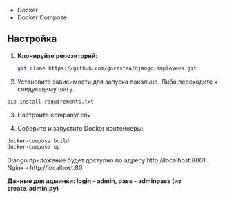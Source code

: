 - Docker
- Docker Compose

## Настройка

1. **Клонируйте репозиторий:**

   ```sh
   git clone https://github.com/gorestea/django-employees.git
   ```

2. Установите зависимости для запуска локально. Либо переходите к следующему шагу.

  ```sh
  pip install requirements.txt
  ```

3. Настройте company/.env

4. Соберите и запустите Docker контейнеры:

  ```sh
  docker-compose build
  docker-compose up
  ```

Django приложение будет доступно по адресу http://localhost:8001.
Nginx - http://localhost:80

**Данные для админки: login - admin, pass - adminpass (из create_admin.py)**

